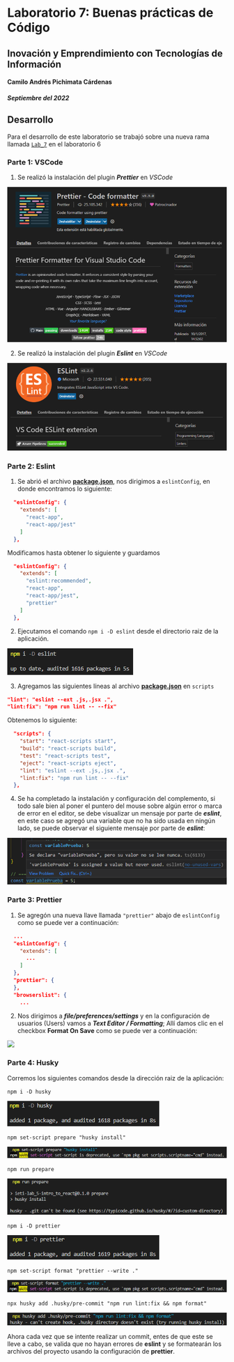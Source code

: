 # Laboratorio 7: Buenas prácticas de Código

## Inovación y Emprendimiento con Tecnologías de Información

#### Camilo Andrés Pichimata Cárdenas

##### Septiembre del 2022

## Desarrollo

Para el desarrollo de este laboratorio se trabajó sobre una nueva rama llamada [`Lab_7`](https://github.com/CamiloPichimata/IETI-Lab_6-Hooks-React_Router/tree/Lab_7) en el laboratorio 6

### Parte 1: VSCode

1. Se realizó la instalación del plugin **_Prettier_** en _VSCode_

![](img/Prettier.png)

2. Se realizó la instalación del plugin **_Eslint_** en _VSCode_

![](img/Eslint.png)

### Parte 2: Eslint

1. Se abrió el archivo **[package.json](https://github.com/CamiloPichimata/IETI-Lab_6-Hooks-React_Router/blob/master/WebApplication/package.json)**, nos dirigimos a `eslintConfig`, en donde encontramos lo siguiente:

```json
  "eslintConfig": {
    "extends": [
      "react-app",
      "react-app/jest"
    ]
  },
```

Modificamos hasta obtener lo siguiente y guardamos

```json
  "eslintConfig": {
    "extends": [
      "eslint:recommended",
      "react-app",
      "react-app/jest",
      "prettier"
    ]
  },
```

2. Ejecutamos el comando `npm i -D eslint` desde el directorio raiz de la aplicación.

![](img/comando_consola_1.png)

3. Agregamos las siguientes líneas al archivo **[package.json](https://github.com/CamiloPichimata/IETI-Lab_6-Hooks-React_Router/blob/master/WebApplication/package.json)** en `scripts`

```json
"lint": "eslint --ext .js,.jsx .",
"lint:fix": "npm run lint -- --fix"
```

Obtenemos lo siguiente:

```json
  "scripts": {
    "start": "react-scripts start",
    "build": "react-scripts build",
    "test": "react-scripts test",
    "eject": "react-scripts eject",
    "lint": "eslint --ext .js,.jsx .",
    "lint:fix": "npm run lint -- --fix"
  },
```

4. Se ha completado la instalación y configuración del complemento, si todo sale bien al poner el puntero del mouse sobre algún error o marca de error en el editor, se debe visualizar un mensaje por parte de **_eslint_**, en este caso se agregó una variable que no ha sido usada en ningún lado, se puede observar el siguiente mensaje por parte de **_eslint_**:

![](img/Eslint-prueba.png)

### Parte 3: Prettier

1. Se agregón una nueva llave llamada `"prettier"` abajo de `eslintConfig` como se puede ver a continuación:

```json
  ...
  "eslintConfig": {
    "extends": [
      ...
    ]
  },
  "prettier": {
  },
  "browserslist": {
    ...
```

2. Nos dirigimos a **_file/preferences/settings_** y en la configuración de usuarios (Users) vamos a **_Text Editor / Formatting_**; Allí damos clic en el checkbox **Format On Save** como se puede ver a continuación:

![](img/configuraci%C3%B3n.png)

### Parte 4: Husky

Corremos los siguientes comandos desde la dirección raiz de la aplicación:

```
npm i -D husky
```

![](img/comando_consola_2.png)

```
npm set-script prepare "husky install"
```

![](img/comando_consola_3.png)

```
npm run prepare
```

![](img/comando_consola_4.png)

```
npm i -D prettier
```

![](img/comando_consola_5.png)

```
npm set-script format "prettier --write ."
```

![](img/comando_consola_6.png)

```
npx husky add .husky/pre-commit "npm run lint:fix && npm format"
```

![](img/comando_consola_7.png)

Ahora cada vez que se intente realizar un commit, entes de que este se lleve a cabo, se valida que no hayan errores de **eslint** y se formatearán los archivos del proyecto usando la configuración de **prettier**.
